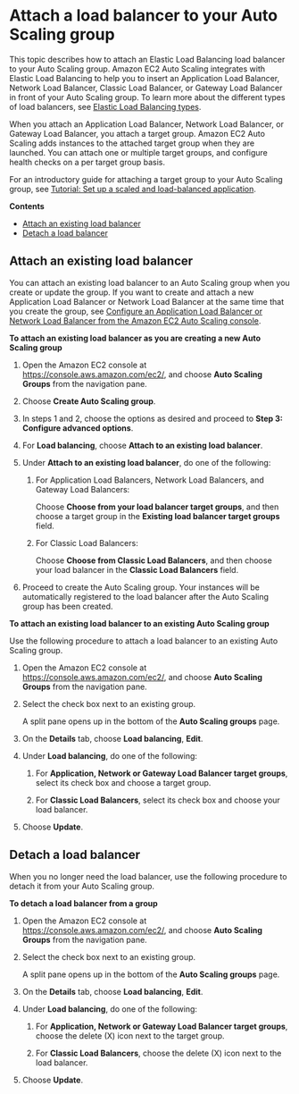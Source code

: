 # Attach a load balancer to your Auto Scaling group<a name="attach-load-balancer-asg"></a>

This topic describes how to attach an Elastic Load Balancing load balancer to your Auto Scaling group\. Amazon EC2 Auto Scaling integrates with Elastic Load Balancing to help you to insert an Application Load Balancer, Network Load Balancer, Classic Load Balancer, or Gateway Load Balancer in front of your Auto Scaling group\. To learn more about the different types of load balancers, see [Elastic Load Balancing types](autoscaling-load-balancer.md#integrations-aws-elastic-load-balancing-types)\.

When you attach an Application Load Balancer, Network Load Balancer, or Gateway Load Balancer, you attach a target group\. Amazon EC2 Auto Scaling adds instances to the attached target group when they are launched\. You can attach one or multiple target groups, and configure health checks on a per target group basis\. 

For an introductory guide for attaching a target group to your Auto Scaling group, see [Tutorial: Set up a scaled and load\-balanced application](tutorial-ec2-auto-scaling-load-balancer.md)\.

**Contents**
+ [Attach an existing load balancer](#as-add-load-balancer-console)
+ [Detach a load balancer](#as-remove-load-balancer)

## Attach an existing load balancer<a name="as-add-load-balancer-console"></a>

You can attach an existing load balancer to an Auto Scaling group when you create or update the group\. If you want to create and attach a new Application Load Balancer or Network Load Balancer at the same time that you create the group, see [Configure an Application Load Balancer or Network Load Balancer from the Amazon EC2 Auto Scaling console](as-create-load-balancer-console.md)\. 

**To attach an existing load balancer as you are creating a new Auto Scaling group**

1. Open the Amazon EC2 console at [https://console\.aws\.amazon\.com/ec2/](https://console.aws.amazon.com/ec2/), and choose **Auto Scaling Groups** from the navigation pane\.

1. Choose **Create Auto Scaling group**\.

1.  In steps 1 and 2, choose the options as desired and proceed to **Step 3: Configure advanced options**\.

1. For **Load balancing**, choose **Attach to an existing load balancer**\.

1. Under **Attach to an existing load balancer**, do one of the following:

   1. For Application Load Balancers, Network Load Balancers, and Gateway Load Balancers:

      Choose **Choose from your load balancer target groups**, and then choose a target group in the **Existing load balancer target groups** field\.

   1. For Classic Load Balancers:

      Choose **Choose from Classic Load Balancers**, and then choose your load balancer in the **Classic Load Balancers** field\.

1. Proceed to create the Auto Scaling group\. Your instances will be automatically registered to the load balancer after the Auto Scaling group has been created\. 

**To attach an existing load balancer to an existing Auto Scaling group**

Use the following procedure to attach a load balancer to an existing Auto Scaling group\. 

1. Open the Amazon EC2 console at [https://console\.aws\.amazon\.com/ec2/](https://console.aws.amazon.com/ec2/), and choose **Auto Scaling Groups** from the navigation pane\.

1. Select the check box next to an existing group\.

   A split pane opens up in the bottom of the **Auto Scaling groups** page\. 

1. On the **Details** tab, choose **Load balancing**, **Edit**\.

1. Under **Load balancing**, do one of the following:

   1. For **Application, Network or Gateway Load Balancer target groups**, select its check box and choose a target group\.

   1. For **Classic Load Balancers**, select its check box and choose your load balancer\.

1. Choose **Update**\.

## Detach a load balancer<a name="as-remove-load-balancer"></a>

When you no longer need the load balancer, use the following procedure to detach it from your Auto Scaling group\.

**To detach a load balancer from a group**

1. Open the Amazon EC2 console at [https://console\.aws\.amazon\.com/ec2/](https://console.aws.amazon.com/ec2/), and choose **Auto Scaling Groups** from the navigation pane\.

1. Select the check box next to an existing group\.

   A split pane opens up in the bottom of the **Auto Scaling groups** page\.

1. On the **Details** tab, choose **Load balancing**, **Edit**\.

1. Under **Load balancing**, do one of the following:

   1. For **Application, Network or Gateway Load Balancer target groups**, choose the delete \(X\) icon next to the target group\.

   1. For **Classic Load Balancers**, choose the delete \(X\) icon next to the load balancer\. 

1. Choose **Update**\.